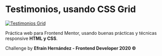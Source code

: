 # Testimonios, usando CSS Grid
[![Testimonios Grid](https://i.imgur.com/fooXo3h.jpg "Testimonios Grid")](https://i.imgur.com/fooXo3h.jpg "Testimonios Grid")


Práctica web para Frontend Mentor, usando buenas prácticas y técnicas responsive **HTML y CSS**.

Challenge by **Efraín Hernández - Frontend Developer 2020 &COPY;**